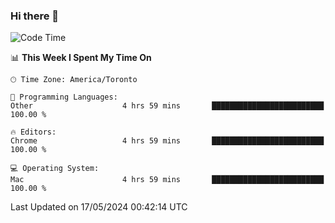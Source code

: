 ### Hi there 👋


<!--START_SECTION:waka-->
![Code Time](http://img.shields.io/badge/Code%20Time-1%2C900%20hrs%205%20mins-blue)

📊 **This Week I Spent My Time On** 

```text
🕑︎ Time Zone: America/Toronto

💬 Programming Languages: 
Other                    4 hrs 59 mins       █████████████████████████   100.00 % 

🔥 Editors: 
Chrome                   4 hrs 59 mins       █████████████████████████   100.00 % 

💻 Operating System: 
Mac                      4 hrs 59 mins       █████████████████████████   100.00 % 
```


 Last Updated on 17/05/2024 00:42:14 UTC
<!--END_SECTION:waka-->

<!--
**SillyPasty/SillyPasty** is a ✨ _special_ ✨ repository because its `README.md` (this file) appears on your GitHub profile.

Here are some ideas to get you started:

- 🔭 I’m currently working on ...
- 🌱 I’m currently learning ...
- 👯 I’m looking to collaborate on ...
- 🤔 I’m looking for help with ...
- 💬 Ask me about ...
- 📫 How to reach me: ...
- 😄 Pronouns: ...
- ⚡ Fun fact: ...
-->


